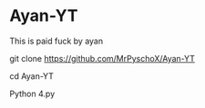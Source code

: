 # Ayan-YT
This is paid fuck by ayan


git clone https://github.com/MrPyschoX/Ayan-YT

cd Ayan-YT

Python 4.py
